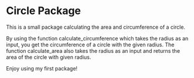 # Circle Package

This is a small package calculating the area and circumference of a circle.

By using the function calculate_circumference which takes the radius as an input, you get the circumference of a circle with the given radius.
The function calculate_area also takes the radius as an input and returns the area of the circle with given radius.

Enjoy using my first package!